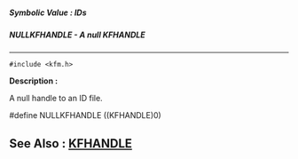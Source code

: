 ##### Symbolic Value : IDs
##### NULLKFHANDLE - A null KFHANDLE
---
```
#include <kfm.h>
```
**Description :**

A null handle to an ID file.

#define NULLKFHANDLE ((KFHANDLE)0)

**See Also :**
[KFHANDLE](/reference/Data/KFHANDLE)
---
